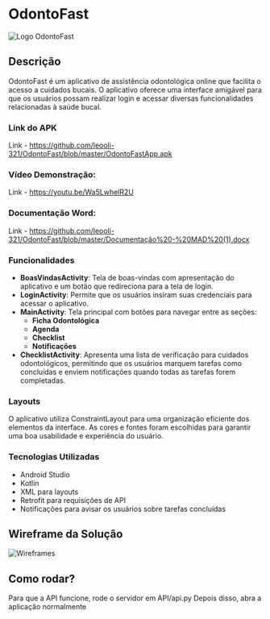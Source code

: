 # OdontoFast

![Logo OdontoFast](https://i.ibb.co/fkF95xS/Odonto-Fast.png)

## Descrição
OdontoFast é um aplicativo de assistência odontológica online que facilita o acesso a cuidados bucais. O aplicativo oferece uma interface amigável para que os usuários possam realizar login e acessar diversas funcionalidades relacionadas à saúde bucal.

### Link do APK
Link - https://github.com/leooli-321/OdontoFast/blob/master/OdontoFastApp.apk

### Vídeo Demonstração:
Link - https://youtu.be/Wa5LwhelR2U

### Documentação Word:
Link - https://github.com/leooli-321/OdontoFast/blob/master/Documentação%20-%20MAD%20(1).docx

### Funcionalidades
- **BoasVindasActivity**: Tela de boas-vindas com apresentação do aplicativo e um botão que redireciona para a tela de login.
- **LoginActivity**: Permite que os usuários insiram suas credenciais para acessar o aplicativo.
- **MainActivity**: Tela principal com botões para navegar entre as seções:
    - **Ficha Odontológica**
    - **Agenda**
    - **Checklist**
    - **Notificações**
- **ChecklistActivity**: Apresenta uma lista de verificação para cuidados odontológicos, permitindo que os usuários marquem tarefas como concluídas e enviem notificações quando todas as tarefas forem completadas.

### Layouts
O aplicativo utiliza ConstraintLayout para uma organização eficiente dos elementos da interface. As cores e fontes foram escolhidas para garantir uma boa usabilidade e experiência do usuário.

### Tecnologias Utilizadas
- Android Studio
- Kotlin
- XML para layouts
- Retrofit para requisições de API
- Notificações para avisar os usuários sobre tarefas concluídas

## Wireframe da Solução
![Wireframes](https://i.ibb.co/QMypyWK/Wireframe-Mobile.png)

## Como rodar?
Para que a API funcione, rode o servidor em API/api.py
Depois disso, abra a aplicação normalmente